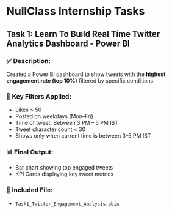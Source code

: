 # NullClass Internship Tasks

## Task 1: Learn To Build Real Time Twitter Analytics Dashboard - Power BI

### ✅ Description:
Created a Power BI dashboard to show tweets with the **highest engagement rate (top 10%)** filtered by specific conditions.

### 📌 Key Filters Applied:
- Likes > 50  
- Posted on weekdays (Mon–Fri)  
- Time of tweet: Between 3 PM – 5 PM IST  
- Tweet character count < 30  
- Shows only when current time is between 3–5 PM IST  

### 📊 Final Output:
- Bar chart showing top engaged tweets  
- KPI Cards displaying key tweet metrics

### 📁 Included File:
- `Task1_Twitter_Engagement_Analysis.pbix`
